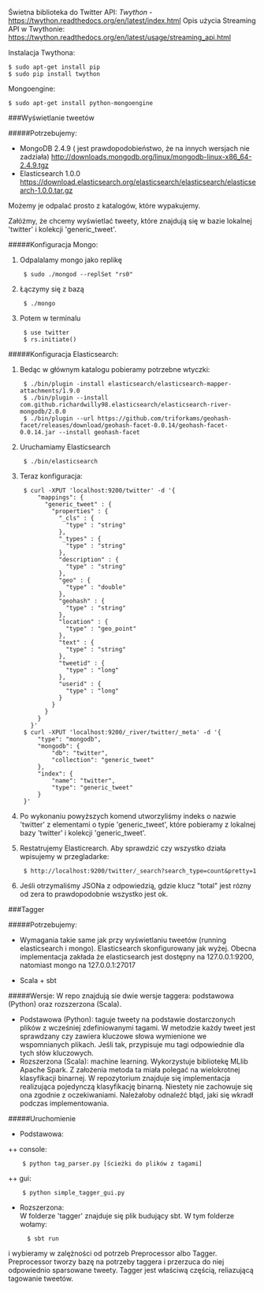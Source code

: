 Świetna biblioteka do Twitter API: *Twython* - https://twython.readthedocs.org/en/latest/index.html
Opis użycia Streaming API w Twythonie: https://twython.readthedocs.org/en/latest/usage/streaming_api.html

Instalacja Twythona:

    $ sudo apt-get install pip
    $ sudo pip install twython

Mongoengine:

    $ sudo apt-get install python-mongoengine
    
###Wyświetlanie tweetów

#####Potrzebujemy:

 - MongoDB 2.4.9 ( jest prawdopodobieństwo, że na innych wersjach nie zadziała)
    http://downloads.mongodb.org/linux/mongodb-linux-x86_64-2.4.9.tgz
 - Elasticsearch 1.0.0
    https://download.elasticsearch.org/elasticsearch/elasticsearch/elasticsearch-1.0.0.tar.gz

Możemy je odpalać prosto z katalogów, które wypakujemy.

Załóżmy, że chcemy wyświetlać tweety, które znajdują się w bazie lokalnej 'twitter' i kolekcji 'generic_tweet'.

#####Konfiguracja Mongo:

1. Odpalalamy mongo jako replikę

        $ sudo ./mongod --replSet "rs0"
2. Łączymy się z bazą

        $ ./mongo
3. Potem w terminalu 

        $ use twitter
        $ rs.initiate()
        

#####Konfiguracja Elasticsearch:

1. Bedąc w głównym katalogu pobieramy potrzebne wtyczki:

        $ ./bin/plugin -install elasticsearch/elasticsearch-mapper-attachments/1.9.0
        $ ./bin/plugin --install com.github.richardwilly98.elasticsearch/elasticsearch-river-mongodb/2.0.0
        $ ./bin/plugin --url https://github.com/triforkams/geohash-facet/releases/download/geohash-facet-0.0.14/geohash-facet-0.0.14.jar --install geohash-facet
2. Uruchamiamy Elasticsearch

        $ ./bin/elasticsearch
3. Teraz konfiguracja: 

        $ curl -XPUT 'localhost:9200/twitter' -d '{
            "mappings": {
              "generic_tweet" : {
                "properties" : {
                  "_cls" : {
                    "type" : "string"
                  },
                  "_types" : {
                    "type" : "string"
                  },
                  "description" : {
                    "type" : "string"
                  },
                  "geo" : {
                    "type" : "double"
                  },
                  "geohash" : {
                    "type" : "string"
                  },
                  "location" : {
                    "type" : "geo_point"
                  },
                  "text" : {
                    "type" : "string"
                  },
                  "tweetid" : {
                    "type" : "long"
                  },
                  "userid" : {
                    "type" : "long"
                  }
                }
              }
            }
          }'
        $ curl -XPUT 'localhost:9200/_river/twitter/_meta' -d '{ 
            "type": "mongodb", 
            "mongodb": { 
                "db": "twitter", 
                "collection": "generic_tweet"
            }, 
            "index": {
                "name": "twitter", 
                "type": "generic_tweet" 
            }
        }'
4. Po wykonaniu powyższych komend utworzyliśmy indeks o nazwie 'twitter' z elementami o typie 'generic_tweet', które pobieramy z lokalnej bazy 'twitter' i kolekcji 'generic_tweet'.
5. Restatrujemy Elasticrearch. Aby sprawdzić czy wszystko działa wpisujemy w przegladarke:

        $ http://localhost:9200/twitter/_search?search_type=count&pretty=1
6. Jeśli otrzymaliśmy JSONa z odpowiedzią, gdzie klucz "total" jest rózny od zera to prawdopodobnie wszystko jest ok.
    

    
###Tagger

#####Potrzebujemy:
- Wymagania takie same jak przy wyświetlaniu tweetów (running elasticsearch i mongo).
Elasticsearch skonfigurowany jak wyżej.
Obecna implementacja zakłada że elasticsearch jest dostępny na 127.0.0.1:9200, natomiast mongo na 127.0.0.1:27017

- Scala + sbt

#####Wersje:
W repo znajdują sie dwie wersje taggera: podstawowa (Python) oraz rozszerzona (Scala).
 
- Podstawowa (Python): taguje tweety na podstawie dostarczonych plików z wcześniej zdefiniowanymi tagami. W metodzie każdy tweet jest sprawdzany czy zawiera kluczowe słowa wymienione we wspomnianych plikach. Jeśli tak, przypisuje mu tagi odpowiednie dla tych słów kluczowych.
- Rozszerzona (Scala): machine learning. Wykorzystuje bibliotekę MLlib Apache Spark. Z założenia metoda ta miała polegać na wielokrotnej klasyfikacji binarnej. W repozytorium znajduje się implementacja realizująca pojedynczą klasyfikację binarną. Niestety nie zachowuje się ona zgodnie z oczekiwaniami. Należałoby odnaleźć błąd, jaki się wkradł podczas implementowania.

#####Uruchomienie
- Podstawowa: 

++ console: 
        
        $ python tag_parser.py [ścieżki do plików z tagami]
++ gui: 
    
        $ python simple_tagger_gui.py

- Rozszerzona:
<br>W folderze 'tagger' znajduje się plik budujący sbt. W tym folderze wołamy:

        $ sbt run
i wybieramy w zalężności od potrzeb Preprocessor albo Tagger. Preprocessor tworzy bazę na potrzeby taggera i przerzuca do niej odpowiednio sparsowane tweety. Tagger jest właściwą częścią, reliazującą tagowanie tweetów.
